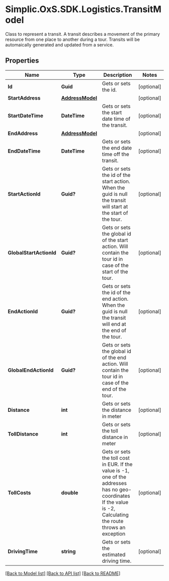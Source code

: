 # Simplic.OxS.SDK.Logistics.TransitModel
Class to represent a transit.     A transit describes a movement of the primary resource from one place to another during a tour.    Transits will be automaically generated and updated from a service.

## Properties

Name | Type | Description | Notes
------------ | ------------- | ------------- | -------------
**Id** | **Guid** | Gets or sets the id. | [optional] 
**StartAddress** | [**AddressModel**](AddressModel.md) |  | [optional] 
**StartDateTime** | **DateTime** | Gets or sets the start date time of the transit. | [optional] 
**EndAddress** | [**AddressModel**](AddressModel.md) |  | [optional] 
**EndDateTime** | **DateTime** | Gets or sets the end date time off the transit. | [optional] 
**StartActionId** | **Guid?** | Gets or sets the id of the start action.     When the guid is null the transit will start at the start of the tour.   | [optional] 
**GlobalStartActionId** | **Guid?** | Gets or sets the global id of the start action.     Will contain the tour id in case of the start of the tour.   | [optional] 
**EndActionId** | **Guid?** | Gets or sets the id of the end action.     When the guid is null the transit will end at the end of the tour.   | [optional] 
**GlobalEndActionId** | **Guid?** | Gets or sets the global id of the end action.     Will contain the tour id in case of the end of the tour.   | [optional] 
**Distance** | **int** | Gets or sets the distance in meter | [optional] 
**TollDistance** | **int** | Gets or sets the toll distance in meter | [optional] 
**TollCosts** | **double** | Gets or sets the toll cost in EUR.  If the value is -1, one of the addresses has no geo-coordinates  If the value is -2, Calculating the route throws an exception | [optional] 
**DrivingTime** | **string** | Gets or sets the estimated driving time. | [optional] 

[[Back to Model list]](../README.md#documentation-for-models) [[Back to API list]](../README.md#documentation-for-api-endpoints) [[Back to README]](../README.md)

